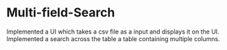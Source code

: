 # Multi-field-Search
Implemented a UI which takes a csv file as a input and displays it on the UI. Implemented a search across the table a table containing multiple columns.
